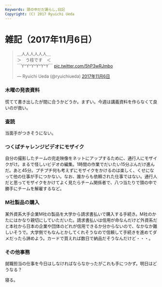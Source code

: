 ```yaml
---
Keywords: 頭の中だだ漏らし,日記
Copyright: (C) 2017 Ryuichi Ueda
---
```


# 雑記（2017年11月6日）

<blockquote class="twitter-tweet" data-lang="ja"><p lang="ja" dir="ltr">＿人人人人人人＿<br>＞　う枝です　＜<br>￣Y^Y^Y^Y^Y^Y￣ <a href="https://t.co/5hP3wRJmbo">pic.twitter.com/5hP3wRJmbo</a></p>&mdash; Ryuichi Ueda (@ryuichiueda) <a href="https://twitter.com/ryuichiueda/status/927462477033385984?ref_src=twsrc%5Etfw">2017年11月6日</a></blockquote>
<script async src="https://platform.twitter.com/widgets.js" charset="utf-8"></script>


### 木曜の発表資料

慌てて書き出したが間に合うかどうか。まずい。今週は講義資料を作らなくて良いのが救い。

### 査読

当面手がつきそうにない。

### つくばチャレンジビデオにモザイク

自分の撮影したチームの完走映像をネットにアップするために、通行人にモザイクがけ。まるで怪しいビデオの編集。1時間の作業でだいたい15分ぶんだけ進んだ。あと45分。プチプチ何も考えずにモザイクをかけるのは楽しく、くせになって他の仕事が手につかない。なお、誰からも依頼された仕事ではない。通行人だと思ってモザイクをかけてよく見たらチーム関係者で、八つ当たりで頭の中で勝手にチームを解雇するなど。

### M社製品の購入

某外資系大手企業M社の製品を大学から請求書払いで購入する手続き。M社のかたにはかなり親切にしていただいた。請求書払いは信用が命なんだけど外資系だと本社から日本の企業や団体のどれが信用できるか分からないので、なかなか難しいそうで。大学側でもなんとかしてくれそうなので信頼して手続きを進めてダメだったら諦めよう。カードで買えれば数日で納品だそうなんだけど・・・。


### その他事務

就職担当の仕事を今日はしなければならなかったがこれも手につかず。明日はどうなる？



寝る。
